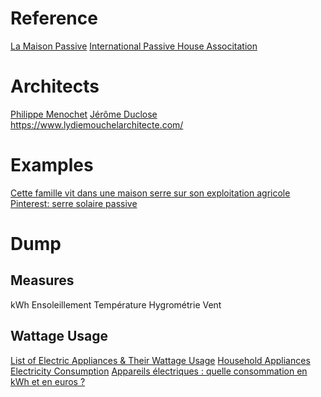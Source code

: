 # Reference
[La Maison Passive](https://www.lamaisonpassive.fr/)
[International Passive House Associtation](https://passivehouse-international.org/index.php)
# Architects
[Philippe Menochet](https://green-house-project.com/)
[Jérôme Duclose](https://www.jeromeduclos.fr/)
https://www.lydiemouchelarchitecte.com/
# Examples
[Cette famille vit dans une maison serre sur son exploitation agricole](https://www.18h39.fr/articles/cette-famille-vit-dans-une-maison-serre-sur-son-exploitation-agricole.html)
[Pinterest: serre solaire passive](https://www.pinterest.ca/ouelletj10/serre-solaire-passive/)
# Dump
## Measures
kWh
Ensoleillement
Température
Hygrométrie 
Vent
## Wattage Usage
[List of Electric Appliances & Their Wattage Usage](https://generatorist.com/list-of-electric-appliances-their-wattage-usage)
[Household Appliances Electricity Consumption](https://roofit.solar/wp-content/uploads/2018/09/Hosehold-Appliances-Electricty-Consumption.pdf)
[Appareils électriques : quelle consommation en kWh et en euros ?](https://selectra.info/energie/guides/conso/appareils-electriques)

